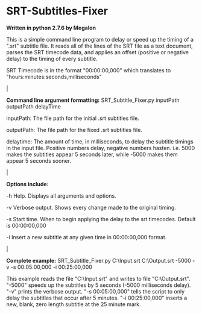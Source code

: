 SRT-Subtitles-Fixer
===================

<b>Written in python 2.7.6 by Megalon</b>

This is a simple command line program to delay or speed up the timing of a ".srt" subtitle file.
It reads all of the lines of the SRT file as a text document, parses the SRT timecode data, and applies
an offset (positive or negative delay) to the timing of every subtitle.

SRT Timecode is in the format "00:00:00,000" which translates to "hours:minutes:seconds,milliseconds"

|

<b>Command line argument formatting:</b> SRT_Subtitle_Fixer.py inputPath outputPath delayTime

inputPath: The file path for the initial .srt subtitles file.

outputPath: The file path for the fixed .srt subtitles file.

delaytime: The amount of time, in milliseconds, to delay the subtitle timings in the input file. Positive numbers delay, negative numbers hasten. i.e. 5000 makes the subtitles appear 5 seconds later, while -5000 makes them appear 5 seconds sooner.

|

<b>Options include:</b>

-h    Help. Displays all arguments and options.

-v    Verbose output. Shows every change made to the original timing.

-s    Start time. When to begin applying the delay to the srt timecodes. Default is 00:00:00,000

-i    Insert a new subtitle at any given time in 00:00:00,000 format.

|

<b>Complete example:</b> SRT_Subtitle_Fixer.py C:\Input.srt C:\Output.srt -5000 -v -s 00:05:00,000 -i 00:25:00,000

This example reads the file "C:\Input.srt" and writes to file "C:\Output.srt". "-5000" speeds up the subtitles by 5 seconds (-5000 milliseconds delay). "-v" prints the verbose output. "-s 00:05:00,000" tells the script to only delay the subtitles that occur after 5 minutes. "-i 00:25:00,000" inserts a new, blank, zero length subtitle at the 25 minute mark.
